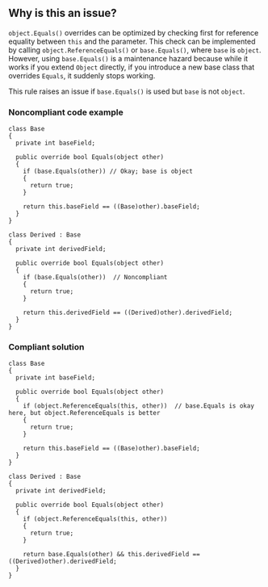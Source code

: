 ## Why is this an issue?

`object.Equals()` overrides can be optimized by checking first for reference equality between `this` and the parameter. This
check can be implemented by calling `object.ReferenceEquals()` or `base.Equals()`, where `base` is
`object`. However, using `base.Equals()` is a maintenance hazard because while it works if you extend `Object`
directly, if you introduce a new base class that overrides `Equals`, it suddenly stops working.

This rule raises an issue if `base.Equals()` is used but `base` is not `object`.

### Noncompliant code example

    class Base
    {
      private int baseField;
    
      public override bool Equals(object other)
      {
        if (base.Equals(other)) // Okay; base is object
        {
          return true;
        }
    
        return this.baseField == ((Base)other).baseField;
      }
    }
    
    class Derived : Base
    {
      private int derivedField;
    
      public override bool Equals(object other)
      {
        if (base.Equals(other))  // Noncompliant
        {
          return true;
        }
    
        return this.derivedField == ((Derived)other).derivedField;
      }
    }

### Compliant solution

    class Base
    {
      private int baseField;
    
      public override bool Equals(object other)
      {
        if (object.ReferenceEquals(this, other))  // base.Equals is okay here, but object.ReferenceEquals is better
        {
          return true;
        }
    
        return this.baseField == ((Base)other).baseField;
      }
    }
    
    class Derived : Base
    {
      private int derivedField;
    
      public override bool Equals(object other)
      {
        if (object.ReferenceEquals(this, other))
        {
          return true;
        }
    
        return base.Equals(other) && this.derivedField == ((Derived)other).derivedField;
      }
    }